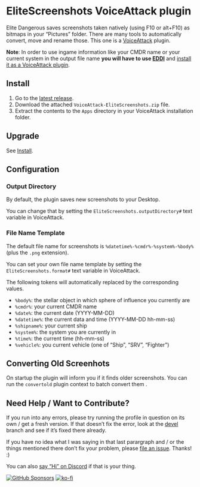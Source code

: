 ﻿# EliteScreenshots VoiceAttack plugin

Elite Dangerous saves screenshots taken natively (using F10 or alt+F10) as
bitmaps in your “Pictures” folder. There are many tools to automatically
convert, move and rename those. This one is a
[VoiceAttack](https://voiceattack.com) plugin.

**Note**: In order to use ingame information like your CMDR name or your
current system in the output file name **you will have to use
[EDDI](https://github.com/EDCD/EDDI)** and [install it as a VoiceAttack
plugin](https://github.com/EDCD/EDDI/wiki/VoiceAttack-Integration#using-eddi-with-voiceattack).

## Install

1. Go to the [latest release](https://github.com/alterNERDtive/VoiceAttack-EliteScreenshots/releases/latest).
2. Download the attached `VoiceAttack-EliteScreenshots.zip` file.
3. Extract the contents to the `Apps` directory in your VoiceAttack installation folder.

## Upgrade

See [Install](#Install).

## Configuration

### Output Directory

By default, the plugin saves new screenshots to your Desktop.

You can change that by setting the `EliteScreenshots.outputDirectory#` text
variable in VoiceAttack.

### File Name Template

The default file name for screenshots is `%datetime%-%cmdr%-%system%-%body%`
(plus the `.png` extension).

You can set your own file name template by setting the `EliteScreenshots.format#`
text variable in VoiceAttack.

The following tokens will automatically replaced by the corresponding values.

* `%body%`: the stellar object in which sphere of influence you currently are
* `%cmdr%`: your current CMDR name
* `%date%`: the current date (YYYY-MM-DD)
* `%datetime%`: the current data and time (YYYY-MM-DD hh-mm-ss)
* `%shipname%`: your current ship
* `%system%`: the system you are currently in
* `%time%`: the current time (hh-mm-ss)
* `%vehicle%`: you current vehicle (one of “Ship”, “SRV”, “Fighter”)

## Converting Old Screenhots

On startup the plugin will inform you if it finds older screenshots. You can run
the `convertold` plugin context to batch convert them .

## Need Help / Want to Contribute?

If you run into any errors, please try running the profile in question on its 
own / get a fresh version. If that doesn’t fix the error, look at the 
[devel](https://github.com/alterNERDtive/VoiceAttack-EliteScreenshts/tree/devel) branch 
and see if it’s fixed there already.

If you have no idea what I was saying in that last parargraph and / or the 
things mentioned there don’t fix your problem, please [file an 
issue](https://github.com/alterNERDtive/VoiceAttack-EliteScreenshots/issues). Thanks! :)

You can also [say “Hi” on Discord](https://discord.gg/kXtXm54) if that is your 
thing.

[![GitHub Sponsors](https://img.shields.io/github/sponsors/alterNERDtive?style=for-the-badge)](https://github.com/sponsors/alterNERDtive)
[![ko-fi](https://ko-fi.com/img/githubbutton_sm.svg)](https://ko-fi.com/S6S1DLYBS)
